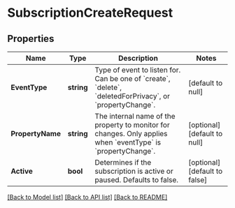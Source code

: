 # SubscriptionCreateRequest

## Properties
Name | Type | Description | Notes
------------ | ------------- | ------------- | -------------
**EventType** | **string** | Type of event to listen for. Can be one of &#x60;create&#x60;, &#x60;delete&#x60;, &#x60;deletedForPrivacy&#x60;, or &#x60;propertyChange&#x60;. | [default to null]
**PropertyName** | **string** | The internal name of the property to monitor for changes. Only applies when &#x60;eventType&#x60; is &#x60;propertyChange&#x60;. | [optional] [default to null]
**Active** | **bool** | Determines if the subscription is active or paused. Defaults to false. | [optional] [default to false]

[[Back to Model list]](../README.md#documentation-for-models) [[Back to API list]](../README.md#documentation-for-api-endpoints) [[Back to README]](../README.md)

